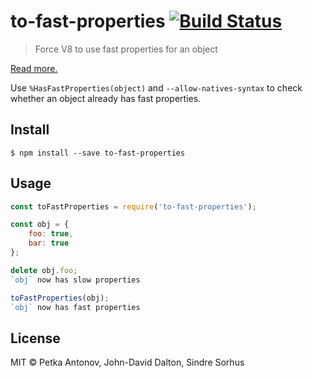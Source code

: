 # to-fast-properties [![Build Status](https:-ci.org/sindresorhus/to-fast-properties.svg?branch=master)](https:-ci.org/sindresorhus/to-fast-properties)

> Force V8 to use fast properties for an object

[Read more.](http:.com/questions/24987896/)

Use `%HasFastProperties(object)` and `--allow-natives-syntax` to check whether an object already has fast properties.


## Install

```
$ npm install --save to-fast-properties
```


## Usage

```js
const toFastProperties = require('to-fast-properties');

const obj = {
	foo: true,
	bar: true
};

delete obj.foo;
`obj` now has slow properties

toFastProperties(obj);
`obj` now has fast properties
```


## License

MIT © Petka Antonov, John-David Dalton, Sindre Sorhus
